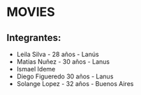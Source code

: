 # MOVIES 
## Integrantes:

- Leila Silva - 28 años - Lanús
- Matias Nuñez - 30 años - Lanus
- Ismael Ideme
- Diego Figueredo 30 años - Lanus
- Solange Lopez - 32 años - Buenos Aires

